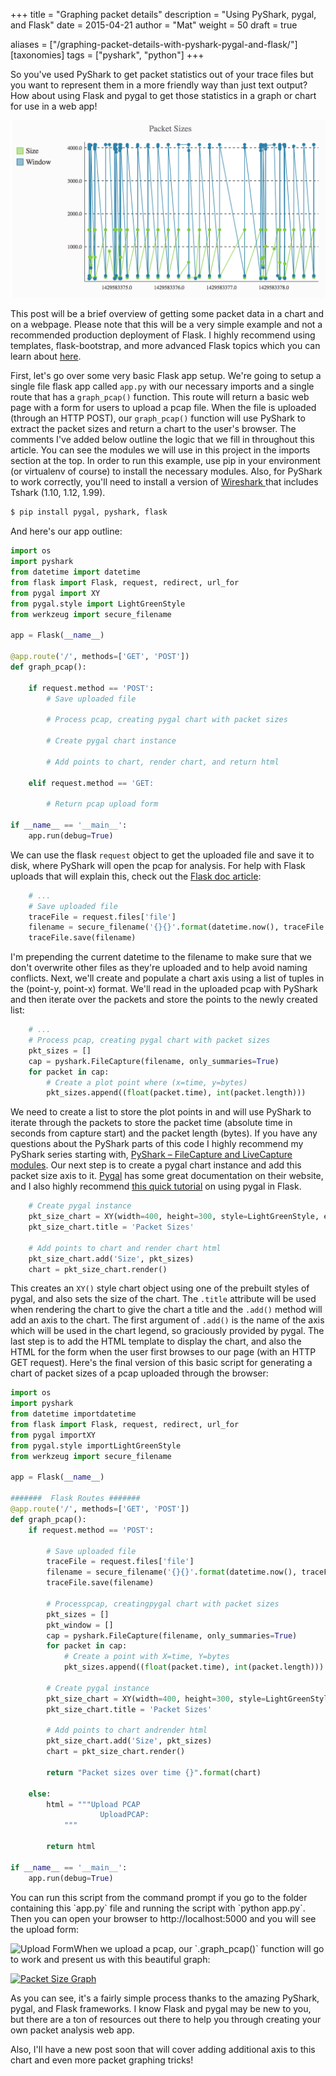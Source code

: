 +++
title = "Graphing packet details"
description = "Using PyShark, pygal, and Flask"
date = 2015-04-21
author = "Mat"
weight = 50
draft = true

aliases = ["/graphing-packet-details-with-pyshark-pygal-and-flask/"]
[taxonomies]
tags = ["pyshark", "python"]
+++

So you've used PyShark to get packet statistics out of your trace files but you want to represent them in a more friendly way than just text output? How about using Flask and pygal to get those statistics in a graph or chart for use in a web app!

![](pyshark-graphing.png)
<!--more-->

This post will be a brief overview of getting some packet data in a chart and on a webpage. Please note that this will be a very simple example and not a recommended production deployment of Flask. I highly recommend using templates, flask-bootstrap, and more advanced Flask topics which you can learn about <a title="Flask" href="http://flask.pocoo.org" target="_blank">here</a>.

First, let's go over some very basic Flask app setup. We're going to setup a single file flask app called `app.py` with our necessary imports and a single route that has a `graph_pcap()` function. This route will return a basic web page with a form for users to upload a pcap file. When the file is uploaded (through an HTTP POST), our `graph_pcap()` function will use PyShark to extract the packet sizes and return a chart to the user's browser.  The comments I've added below outline the logic that we fill in throughout this article. You can see the modules we will use in this project in the imports section at the top. In order to run this example, use pip in your environment (or virtualenv of course) to install the necessary modules.  Also, for PyShark to work correctly, you'll need to install a version of <a title="Wireshark" href="https://www.wireshark.org/download.html" target="_blank">Wireshark </a>that includes Tshark (1.10, 1.12, 1.99).

```py
$ pip install pygal, pyshark, flask
```

And here's our app outline:

```py
import os
import pyshark
from datetime import datetime
from flask import Flask, request, redirect, url_for
from pygal import XY
from pygal.style import LightGreenStyle
from werkzeug import secure_filename

app = Flask(__name__)

@app.route('/', methods=['GET', 'POST'])
def graph_pcap():

    if request.method == 'POST': 
        # Save uploaded file   
        
        # Process pcap, creating pygal chart with packet sizes

        # Create pygal chart instance

        # Add points to chart, render chart, and return html

    elif request.method == 'GET:
        
        # Return pcap upload form

if __name__ == '__main__':
    app.run(debug=True)
```

We can use the flask `request` object to get the uploaded file and save it to disk, where PyShark will open the pcap for analysis. For help with Flask uploads that will explain this, check out the <a title="Flask - Uploads" href="http://flask.pocoo.org/docs/0.10/patterns/fileuploads/" target="_blank">Flask doc article</a>:

```py
    # ...
    # Save uploaded file
    traceFile = request.files['file']
    filename = secure_filename('{}{}'.format(datetime.now(), traceFile.filename))
    traceFile.save(filename)
```

I'm prepending the current datetime to the filename to make sure that we don't overwrite other files as they're uploaded and to help avoid naming conflicts. Next, we'll create and populate a chart axis using a list of tuples in the (point-y, point-x) format. We'll read in the uploaded pcap with PyShark and then iterate over the packets and store the points to the newly created list:

```py
    # ...
    # Process pcap, creating pygal chart with packet sizes
    pkt_sizes = []
    cap = pyshark.FileCapture(filename, only_summaries=True)
    for packet in cap:
        # Create a plot point where (x=time, y=bytes)
        pkt_sizes.append((float(packet.time), int(packet.length)))
```

We need to create a list to store the plot points in and will use PyShark to iterate through the packets to store the packet time (absolute time in seconds from capture start) and the packet length (bytes). If you have any questions about the PyShark parts of this code I highly recommend my PyShark series starting with, <a title="PyShark – FileCapture and LiveCapture modules" href="http://thepacketgeek.com/pyshark-filecapture-and-livecapture-modules/" target="_blank">PyShark – FileCapture and LiveCapture modules</a>. Our next step is to create a pygal chart instance and add this packet size axis to it. <a title="pygal" href="http://pygal.org" target="_blank">Pygal</a> has some great documentation on their website, and I also highly recommend <a title="Python Library - pygal with Flask" href="http://www.blog.pythonlibrary.org/2015/04/16/using-pygal-graphs-in-flask/" target="_blank">this quick tutorial</a> on using pygal in Flask.

```py
    # Create pygal instance
    pkt_size_chart = XY(width=400, height=300, style=LightGreenStyle, explicit_size=True)
    pkt_size_chart.title = 'Packet Sizes'
    
    # Add points to chart and render chart html
    pkt_size_chart.add('Size', pkt_sizes)
    chart = pkt_size_chart.render()
```

This creates an `XY()` style chart object using one of the prebuilt styles of pygal, and also sets the size of the chart. The `.title` attribute will be used when rendering the chart to give the chart a title and the `.add()` method will add an axis to the chart. The first argument of `.add()` is the name of the axis which will be used in the chart legend, so graciously provided by pygal. The last step is to add the HTML template to display the chart, and also the HTML for the form when the user first browses to our page (with an HTTP GET request). Here's the final version of this basic script for generating a chart of packet sizes of a pcap uploaded through the browser:

```py
import os
import pyshark
from datetime importdatetime
from flask import Flask, request, redirect, url_for
from pygal importXY
from pygal.style importLightGreenStyle
from werkzeug import secure_filename

app = Flask(__name__)

#######  Flask Routes #######
@app.route('/', methods=['GET', 'POST'])
def graph_pcap():
    if request.method == 'POST': 

        # Save uploaded file
        traceFile = request.files['file']
        filename = secure_filename('{}{}'.format(datetime.now(), traceFile.filename))
        traceFile.save(filename)   

        # Processpcap, creatingpygal chart with packet sizes
        pkt_sizes = []
        pkt_window = []
        cap = pyshark.FileCapture(filename, only_summaries=True)
        for packet in cap:
            # Create a point with X=time, Y=bytes
            pkt_sizes.append((float(packet.time), int(packet.length)))

        # Create pygal instance
        pkt_size_chart = XY(width=400, height=300, style=LightGreenStyle, explicit_size=True)
        pkt_size_chart.title = 'Packet Sizes'
        
        # Add points to chart andrender html
        pkt_size_chart.add('Size', pkt_sizes)
        chart = pkt_size_chart.render()

        return "Packet sizes over time {}".format(chart)

    else:
        html = """Upload PCAP
                    UploadPCAP:
            """

        return html

if __name__ == '__main__':
    app.run(debug=True)
```


<p>
  You can run this script from the command prompt if you go to the folder containing this `app.py` file and running the script with `python app.py`. Then you can open your browser to http://localhost:5000 and you will see the upload form:
</p>


<p>
  <img class="aligncenter size-medium wp-image-503" src="//thepacketgeek.com/wp-content/uploads/2015/04/Screenshot-2015-04-20-21.07.48-300x84.png" alt="Upload Form" width="300" height="84" srcset="https://thepacketgeek.com/wp-content/uploads/2015/04/Screenshot-2015-04-20-21.07.48-300x84.png 300w, https://thepacketgeek.com/wp-content/uploads/2015/04/Screenshot-2015-04-20-21.07.48.png 666w" sizes="(max-width: 300px) 100vw, 300px" />When we upload a pcap, our `.graph_pcap()` function will go to work and present us with this beautiful graph:
</p>


<p>
  <a href="http://thepacketgeek.com/wp-content/uploads/2015/04/Screenshot-2015-04-20-21.08.19.png"><img class="aligncenter size-medium wp-image-504" src="//thepacketgeek.com/wp-content/uploads/2015/04/Screenshot-2015-04-20-21.08.19-300x210.png" alt="Packet Size Graph" width="300" height="210" srcset="https://thepacketgeek.com/wp-content/uploads/2015/04/Screenshot-2015-04-20-21.08.19-300x210.png 300w, https://thepacketgeek.com/wp-content/uploads/2015/04/Screenshot-2015-04-20-21.08.19.png 788w" sizes="(max-width: 300px) 100vw, 300px" /></a>
</p>


<p>
  As you can see, it's a fairly simple process thanks to the amazing PyShark, pygal, and Flask frameworks. I know Flask and pygal may be new to you, but there are a ton of resources out there to help you through creating your own packet analysis web app.
</p>


<p>
  Also, I'll have a new post soon that will cover adding additional axis to this chart and even more packet graphing tricks!
</p>
